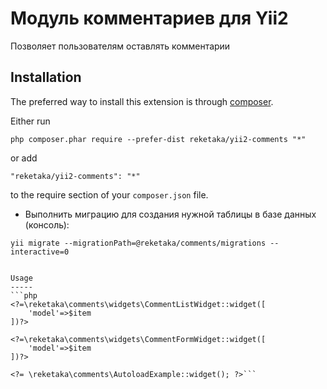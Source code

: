 Модуль комментариев для Yii2
============================
Позволяет пользователям оставлять комментарии

Installation
------------

The preferred way to install this extension is through [composer](http://getcomposer.org/download/).

Either run

```
php composer.phar require --prefer-dist reketaka/yii2-comments "*"
```

or add

```
"reketaka/yii2-comments": "*"
```

to the require section of your `composer.json` file.

* Выполнить миграцию для создания нужной таблицы в базе данных (консоль):
```
yii migrate --migrationPath=@reketaka/comments/migrations --interactive=0


Usage
-----
```php
<?=\reketaka\comments\widgets\CommentListWidget::widget([
    'model'=>$item
])?>

<?=\reketaka\comments\widgets\CommentFormWidget::widget([
    'model'=>$item
])?>

<?= \reketaka\comments\AutoloadExample::widget(); ?>```